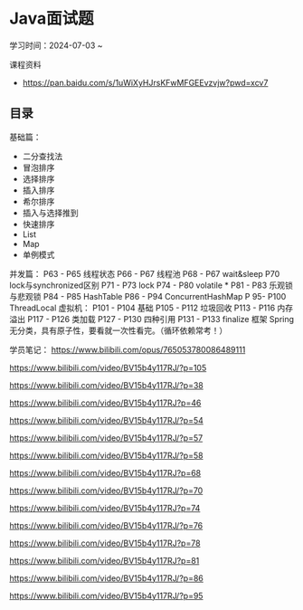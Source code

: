 # Java面试题

学习时间：2024-07-03 ~

课程资料
- https://pan.baidu.com/s/1uWiXyHJrsKFwMFGEEvzvjw?pwd=xcv7

## 目录

基础篇： 
- 二分查找法
- 冒泡排序
- 选择排序
- 插入排序
- 希尔排序
- 插入与选择推到
- 快速排序
- List
- Map
- 单例模式

并发篇：
P63 - P65 线程状态
P66 - P67 线程池
P68 - P67 wait&sleep
P70 lock与synchronized区别
P71 - P73 lock
P74 - P80 volatile *
P81 - P83 乐观锁与悲观锁
P84 - P85 HashTable
P86 - P94 ConcurrentHashMap
P 95- P100 ThreadLocal
虚拟机：
P101 - P104 基础
P105 - P112 垃圾回收
P113 - P116 内存溢出
P117 - P126 类加载
P127 - P130 四种引用
P131 - P133 finalize
框架 Spring 无分类，具有原子性，要看就一次性看完。（循环依赖常考！）

学员笔记：
https://www.bilibili.com/opus/765053780086489111

https://www.bilibili.com/video/BV15b4y117RJ/?p=105

https://www.bilibili.com/video/BV15b4y117RJ/?p=38

https://www.bilibili.com/video/BV15b4y117RJ?p=46

https://www.bilibili.com/video/BV15b4y117RJ/?p=54

https://www.bilibili.com/video/BV15b4y117RJ/?p=57

https://www.bilibili.com/video/BV15b4y117RJ/?p=58

https://www.bilibili.com/video/BV15b4y117RJ?p=68

https://www.bilibili.com/video/BV15b4y117RJ/?p=70

https://www.bilibili.com/video/BV15b4y117RJ?p=74

https://www.bilibili.com/video/BV15b4y117RJ/?p=76

https://www.bilibili.com/video/BV15b4y117RJ?p=78

https://www.bilibili.com/video/BV15b4y117RJ?p=81

https://www.bilibili.com/video/BV15b4y117RJ/?p=86


https://www.bilibili.com/video/BV15b4y117RJ/?p=95
